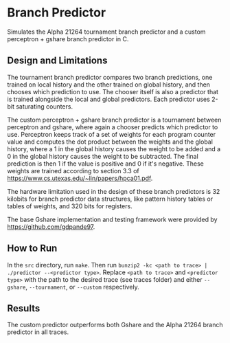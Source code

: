 # Branch Predictor

Simulates the Alpha 21264 tournament branch predictor and a custom perceptron + gshare branch predictor in C. 

## Design and Limitations

The tournament branch predictor compares two branch predictions, one trained on local history and the other trained on global history, and then chooses which prediction to use. The chooser itself is also a predictor that is trained alongside the local and global predictors. Each predictor uses 2-bit saturating counters.

The custom perceptron + gshare branch predictor is a tournament between perceptron and gshare, where again a chooser predicts which predictor to use. Perceptron keeps track of a set of weights for each program counter value and computes the dot product between the weights and the global history, where a 1 in the global history causes the weight to be added and a 0 in the global history causes the weight to be subtracted. The final prediction is then 1 if the value is positive and 0 if it's negative. These weights are trained according to section 3.3 of https://www.cs.utexas.edu/~lin/papers/hpca01.pdf.

The hardware limitation used in the design of these branch predictors is 32 kilobits for branch predictor data structures, like pattern history tables or tables of weights, and 320 bits for registers.

The base Gshare implementation and testing framework were provided by https://github.com/gdpande97.

## How to Run

In the `src` directory, run `make`. Then run `bunzip2 -kc <path to trace> | ./predictor --<predictor type>`. Replace `<path to trace>` and `<predictor type>` with the path to the desired trace (see traces folder) and either `--gshare`, `--tournament`, or `--custom` respectively.

## Results

The custom predictor outperforms both Gshare and the Alpha 21264 branch predictor in all traces.
